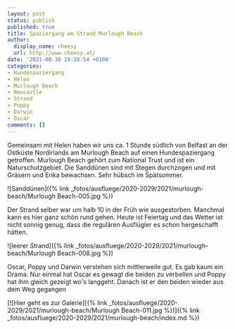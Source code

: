 ```yaml
---
layout: post
status: publish
published: true
title: Spaziergang am Strand Murlough Beach
author:
  display_name: cheesy
  url: http://www.cheesy.at/
date: '2021-08-30 19:28:54 +0100'
categories:
- Hundespaziergang
- Helen
- Murlough Beach
- Newcastle
- Strand
- Poppy
- Darwin
- Oscar
comments: []
---
```


<!-- Guide to Markdown: https://guides.github.com/features/mastering-markdown/ -->

Gemeinsam mit Helen haben wir uns ca. 1 Stunde südlich von Belfast an der Ostküste Nordirlands am Murlough Beach auf einen Hundespaziergang getroffen. Murlough Beach gehört zum National Trust und ist ein Naturschutzgebiet. Die Sanddünen sind mit Stegen durchzogen und mit Gräsern und Erika bewachsen. Sehr hübsch im Spätsommer.

![Sanddünen]({% link _fotos/ausfluege/2020-2029/2021/murlough-beach/Murlough Beach-005.jpg %})

Der Strand selber war um halb 10 in der Früh wie ausgestorben. Manchmal kann es hier ganz schön rund gehen. Heute ist Feiertag und das Wetter ist nicht sonnig genug, dass die regulären Ausflügler es schon hergeschafft hätten.

![leerer Strand]({% link _fotos/ausfluege/2020-2029/2021/murlough-beach/Murlough Beach-008.jpg %})

Oscar, Poppy und Darwin verstehen sich mittlerweile gut. Es gab kaum ein Drama. Nur einmal hat Oscar es gewagt die beiden zu verbellen und Poppy hat ihm gleich gezeigt wo's langgeht. Danach ist er den beiden wieder aus dem Weg gegangen

[![Hier geht es zur Galerie]({% link _fotos/ausfluege/2020-2029/2021/murlough-beach/Murlough Beach-011.jpg %})]({% link _fotos/ausfluege/2020-2029/2021/murlough-beach/index.md %})